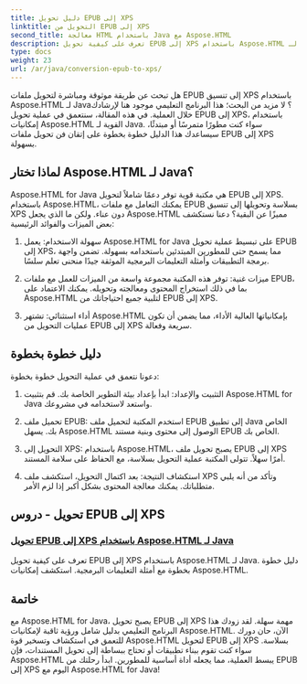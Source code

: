 ```yaml
---
title: دليل تحويل EPUB إلى XPS
linktitle: التحويل من EPUB إلى XPS
second_title: معالجة HTML باستخدام Java مع Aspose.HTML
description: تعرف على كيفية تحويل EPUB إلى XPS باستخدام Aspose.HTML لـ Java. احصل على دليل خطوة بخطوة وأمثلة أكواد، واستكشف إمكانيات Aspose.HTML في هذه البرامج التعليمية.
type: docs
weight: 23
url: /ar/java/conversion-epub-to-xps/
---
```


هل تبحث عن طريقة موثوقة ومباشرة لتحويل ملفات EPUB إلى تنسيق XPS باستخدام Aspose.HTML لـ Java؟ لا مزيد من البحث؛ هذا البرنامج التعليمي موجود هنا لإرشادك خلال العملية. في هذه المقالة، سنتعمق في عملية تحويل EPUB إلى XPS، باستخدام إمكانيات Aspose.HTML القوية لـ Java. سواء كنت مطورًا متمرسًا أو مبتدئًا، سيساعدك هذا الدليل خطوة بخطوة على إتقان فن تحويل ملفات EPUB إلى XPS بسهولة.

## لماذا تختار Aspose.HTML لـ Java؟

Aspose.HTML for Java هي مكتبة قوية توفر دعمًا شاملاً لتحويل EPUB إلى XPS. باستخدام Aspose.HTML، يمكنك التعامل مع ملفات EPUB بسلاسة وتحويلها إلى تنسيق XPS دون عناء. ولكن ما الذي يجعل Aspose.HTML مميزًا عن البقية؟ دعنا نستكشف بعض الميزات والفوائد الرئيسية:

1. سهولة الاستخدام: يعمل Aspose.HTML for Java على تبسيط عملية تحويل EPUB إلى XPS، مما يسمح حتى للمطورين المبتدئين باستخدامه بسهولة. تضمن واجهة برمجة التطبيقات وأمثلة التعليمات البرمجية الموثقة جيدًا منحنى تعلم سلسًا.

2. ميزات غنية: توفر هذه المكتبة مجموعة واسعة من الميزات للعمل مع ملفات EPUB، بما في ذلك استخراج المحتوى ومعالجته وتحويله. يمكنك الاعتماد على Aspose.HTML لتلبية جميع احتياجاتك من EPUB إلى XPS.

3. أداء استثنائي: تشتهر Aspose.HTML بإمكانياتها العالية الأداء، مما يضمن أن تكون عمليات التحويل من EPUB إلى XPS سريعة وفعالة.

## دليل خطوة بخطوة

دعونا نتعمق في عملية التحويل خطوة بخطوة:

1. التثبيت والإعداد: ابدأ بإعداد بيئة التطوير الخاصة بك. قم بتثبيت Aspose.HTML for Java واستعد لاستخدامه في مشروعك.

2. تحميل ملف EPUB: استخدم المكتبة لتحميل ملف EPUB إلى تطبيق Java الخاص بك. يسهل Aspose.HTML الوصول إلى محتوى وبنية مستند EPUB الخاص بك.

3. التحويل إلى XPS: باستخدام Aspose.HTML، يصبح تحويل ملف EPUB إلى XPS أمرًا سهلاً. تتولى المكتبة عملية التحويل بسلاسة، مع الحفاظ على سلامة المستند.

4. استكشاف النتيجة: بعد اكتمال التحويل، استكشف ملف XPS وتأكد من أنه يلبي متطلباتك. يمكنك معالجة المحتوى بشكل أكبر إذا لزم الأمر.

## تحويل - دروس EPUB إلى XPS
### [تحويل EPUB إلى XPS باستخدام Aspose.HTML لـ Java](./convert-epub-to-xps/)
تعرف على كيفية تحويل EPUB إلى XPS باستخدام Aspose.HTML لـ Java. دليل خطوة بخطوة مع أمثلة التعليمات البرمجية. استكشف إمكانيات Aspose.HTML.

## خاتمة

مع Aspose.HTML for Java، يصبح تحويل EPUB إلى XPS مهمة سهلة. لقد زودك هذا البرنامج التعليمي بدليل شامل ورؤية ثاقبة لإمكانيات Aspose.HTML. الآن، حان دورك للتعمق في استكشاف وتسخير قوة Aspose.HTML لتحويل EPUB إلى XPS بسلاسة. سواء كنت تقوم ببناء تطبيقات أو تحتاج ببساطة إلى تحويل المستندات، فإن Aspose.HTML يبسط العملية، مما يجعله أداة أساسية للمطورين. ابدأ رحلتك من EPUB إلى XPS اليوم مع Aspose.HTML for Java!
